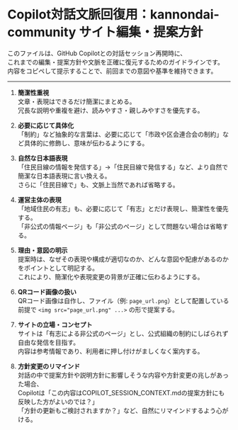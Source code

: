 # Copilot対話文脈回復用：kannondai-community サイト編集・提案方針

このファイルは、GitHub Copilotとの対話セッション再開時に、  
これまでの編集・提案方針や文脈を正確に復元するためのガイドラインです。  
内容をコピペして提示することで、前回までの意図や基準を維持できます。

---

1. **簡潔性重視**  
   文章・表現はできるだけ簡潔にまとめる。  
   冗長な説明や重複を避け、読みやすさ・親しみやすさを優先する。

2. **必要に応じて具体化**  
   「制約」など抽象的な言葉は、必要に応じて「市政や区会連合会の制約」など具体的に修飾し、意味が伝わるようにする。

3. **自然な日本語表現**  
   「住民目線の情報を発信する」→「住民目線で発信する」など、より自然で簡潔な日本語表現に言い換える。  
   さらに「住民目線で」も、文脈上当然であれば省略する。

4. **運営主体の表現**  
   「地域住民の有志」も、必要に応じて「有志」とだけ表現し、簡潔性を優先する。  
   「非公式の情報ページ」も「非公式のページ」として問題ない場合は省略する。

5. **理由・意図の明示**  
   提案時は、なぜその表現や構成が適切なのか、どんな意図や配慮があるのかをポイントとして明記する。  
   これにより、簡潔化や表現変更の背景が正確に伝わるようにする。

6. **QRコード画像の扱い**  
   QRコード画像は自作し、ファイル（例: `page_url.png`）として配置している前提で `<img src="page_url.png" ...>` の形で提案する。

7. **サイトの立場・コンセプト**  
   サイトは「有志による非公式のページ」とし、公式組織の制約にしばられず自由な発信を目指す。  
   内容は参考情報であり、利用者に押し付けがましくなく案内する。

8. **方針変更のリマインド**  
   対話の中で提案方針や説明方針に影響しそうな内容や方針変更の兆しがあった場合、  
   Copilotは「この内容はCOPILOT_SESSION_CONTEXT.mdの提案方針にも反映した方がよいのでは？」  
   「方針の更新もご検討されますか？」など、自然にリマインドするよう心がける。